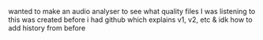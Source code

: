wanted to make an audio analyser to see what quality files I was listening to
this was created before i had github which explains v1, v2, etc & idk how to add history from before

